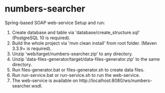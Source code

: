 # numbers-searcher
Spring-based SOAP web-service
Setup and run:
1. Create database and table via 'database/create_structure.sql' (PostgreSQL 10 is required).
2. Build the whole project via 'mvn clean install' from root folder. (Maven 3.3.9+ is required).
3. Unzip 'web/target/numbers-searcher.zip' to any directory.
4. Unzip 'data-files-generator/target/data-files-generator.zip' to the same directory.
5. Run files-generator.bat or files-generator.sh to create data files.
6. Run run-service.bat or run-service.sh to run the web-service.
7. The web-service is available on http://localhost:8080/ws/numbers-searcher.wsdl.